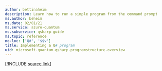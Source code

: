 ```yaml
---
author: bettinaheim
description: Learn how to run a simple program from the command prompt in Q#.
ms.author: beheim
ms.date: 02/01/21
ms.service: azure-quantum
ms.subservice: qsharp-guide
ms.topic: reference
no-loc: ['Q#', '$$v']
title: Implementing a Q# program
uid: microsoft.quantum.qsharp.programstructure-overview
---
```


<!---
# Implementing a program in Q#
-->

[!INCLUDE [source link](~/includes/qsharp-language/Specifications/Language/1_ProgramStructure/README.md)]